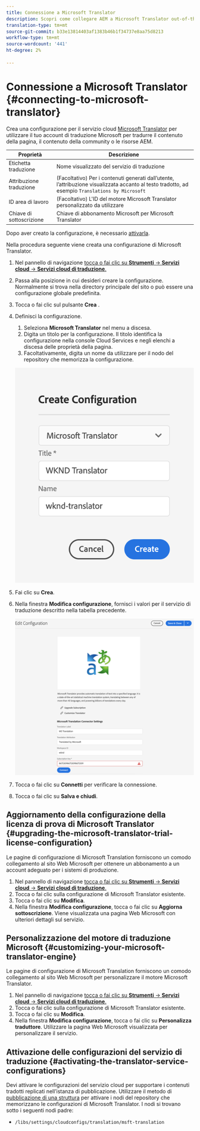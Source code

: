 ```yaml
---
title: Connessione a Microsoft Translator
description: Scopri come collegare AEM a Microsoft Translator out-of-the-box per automatizzare il flusso di lavoro di traduzione.
translation-type: tm+mt
source-git-commit: b33e13814403af1383b46b1f34737e8aa75d8213
workflow-type: tm+mt
source-wordcount: '441'
ht-degree: 2%

---
```



# Connessione a Microsoft Translator {#connecting-to-microsoft-translator}

Crea una configurazione per il servizio cloud [Microsoft Translator](https://hub.microsofttranslator.com) per utilizzare il tuo account di traduzione Microsoft per tradurre il contenuto della pagina, il contenuto della community o le risorse AEM.

| Proprietà | Descrizione |
|---|---|
| Etichetta traduzione | Nome visualizzato del servizio di traduzione |
| Attribuzione traduzione | (Facoltativo) Per i contenuti generati dall’utente, l’attribuzione visualizzata accanto al testo tradotto, ad esempio `Translations by Microsoft` |
| ID area di lavoro | (Facoltativo) L&#39;ID del motore Microsoft Translator personalizzato da utilizzare |
| Chiave di sottoscrizione | Chiave di abbonamento Microsoft per Microsoft Translator |

Dopo aver creato la configurazione, è necessario [attivarla](#activating-the-translator-service-configurations).

Nella procedura seguente viene creata una configurazione di Microsoft Translator.

1. Nel pannello di navigazione [tocca o fai clic su **Strumenti** -> **Servizi cloud** -> **Servizi cloud di traduzione**.](/help/sites-cloud/authoring/getting-started/basic-handling.md#first-steps)
1. Passa alla posizione in cui desideri creare la configurazione. Normalmente si trova nella directory principale del sito o può essere una configurazione globale predefinita.
1. Tocca o fai clic sul pulsante **Crea** .
1. Definisci la configurazione.
   1. Seleziona **Microsoft Translator** nel menu a discesa.
   1. Digita un titolo per la configurazione. Il titolo identifica la configurazione nella console Cloud Services e negli elenchi a discesa delle proprietà della pagina.
   1. Facoltativamente, digita un nome da utilizzare per il nodo del repository che memorizza la configurazione.

   ![Creare una configurazione di traduzione](../assets/create-translation-config.png)

1. Fai clic su **Crea**.
1. Nella finestra **Modifica configurazione**, fornisci i valori per il servizio di traduzione descritto nella tabella precedente.

   ![Modificare la configurazione della traduzione](../assets/edit-translation-config.png)

1. Tocca o fai clic su **Connetti** per verificare la connessione.
1. Tocca o fai clic su **Salva e chiudi**.

## Aggiornamento della configurazione della licenza di prova di Microsoft Translator {#upgrading-the-microsoft-translator-trial-license-configuration}

Le pagine di configurazione di Microsoft Translation forniscono un comodo collegamento al sito Web Microsoft per ottenere un abbonamento a un account adeguato per i sistemi di produzione.

1. Nel pannello di navigazione [tocca o fai clic su **Strumenti** -> **Servizi cloud** -> **Servizi cloud di traduzione**.](/help/sites-cloud/authoring/getting-started/basic-handling.md#first-steps)
1. Tocca o fai clic sulla configurazione di Microsoft Translator esistente.
1. Tocca o fai clic su **Modifica**.
1. Nella finestra **Modifica configurazione**, tocca o fai clic su **Aggiorna sottoscrizione**. Viene visualizzata una pagina Web Microsoft con ulteriori dettagli sul servizio.

## Personalizzazione del motore di traduzione Microsoft {#customizing-your-microsoft-translator-engine}

Le pagine di configurazione di Microsoft Translation forniscono un comodo collegamento al sito Web Microsoft per personalizzare il motore Microsoft Translator.

1. Nel pannello di navigazione [tocca o fai clic su **Strumenti** -> **Servizi cloud** -> **Servizi cloud di traduzione**.](/help/sites-cloud/authoring/getting-started/basic-handling.md#first-steps)
1. Tocca o fai clic sulla configurazione di Microsoft Translator esistente.
1. Tocca o fai clic su **Modifica**.
1. Nella finestra **Modifica configurazione**, tocca o fai clic su **Personalizza traduttore**. Utilizzare la pagina Web Microsoft visualizzata per personalizzare il servizio.

## Attivazione delle configurazioni del servizio di traduzione {#activating-the-translator-service-configurations}

Devi attivare le configurazioni del servizio cloud per supportare i contenuti tradotti replicati nell’istanza di pubblicazione. Utilizzare il metodo di [pubblicazione di una struttura](/help/sites-cloud/authoring/fundamentals/publishing-pages.md#publishing-and-unpublishing-a-tree) per attivare i nodi del repository che memorizzano le configurazioni di Microsoft Translator. I nodi si trovano sotto i seguenti nodi padre:

* `/libs/settings/cloudconfigs/translation/msft-translation`
